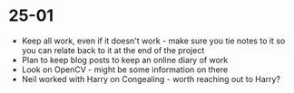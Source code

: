 25-01
===
* Keep all work, even if it doesn't work - make sure you tie notes to it so you can relate back to it at the end of the project
* Plan to keep blog posts to keep an online diary of work
* Look on OpenCV - might be some information on there
* Neil worked with Harry on Congealing - worth reaching out to Harry?
